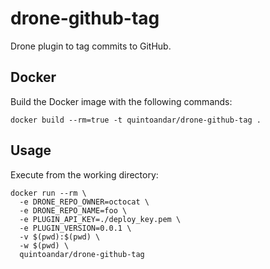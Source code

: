 # drone-github-tag

Drone plugin to tag commits to GitHub.

## Docker

Build the Docker image with the following commands:

```
docker build --rm=true -t quintoandar/drone-github-tag .
```

## Usage

Execute from the working directory:

```
docker run --rm \
  -e DRONE_REPO_OWNER=octocat \
  -e DRONE_REPO_NAME=foo \
  -e PLUGIN_API_KEY=./deploy_key.pem \
  -e PLUGIN_VERSION=0.0.1 \
  -v $(pwd):$(pwd) \
  -w $(pwd) \
  quintoandar/drone-github-tag
```


